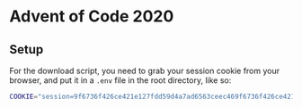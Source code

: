 # Advent of Code 2020

## Setup
For the download script, you need to grab your session cookie from your browser, and put it in a `.env` file in the root directory, like so:

```sh
COOKIE="session=9f6736f426ce421e127fdd59d4a7ad6563ceec469f6736f426ce421e127fdd59d4a7ad6563ceec469f6736f426ce421e"
```
